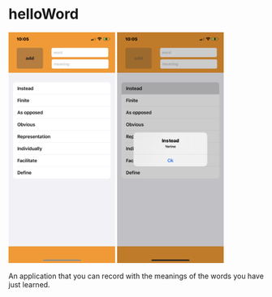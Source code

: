 # helloWord

<p float="left">
  <img src="https://github.com/BurakAltunoluk/helloWord/blob/main/HelloWord/MemoWord/ScreenShoot/IMG_0972.PNG" width="210" >
  <img src="https://github.com/BurakAltunoluk/helloWord/blob/main/HelloWord/MemoWord/ScreenShoot/IMG_0973.PNG" width="210" /> 
</p>


An application that you can record with the meanings of the words you have just learned.
